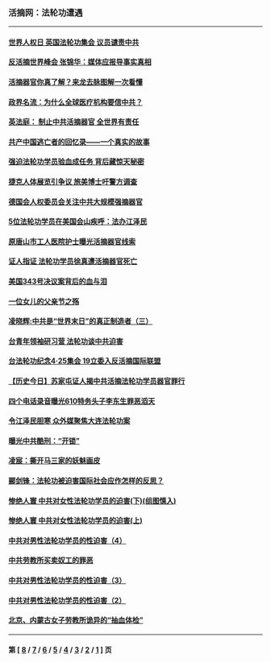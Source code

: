 ### 活摘网：法轮功遭遇
---
#### [世界人权日 英国法轮功集会 议员谴责中共](../../pages/nf5881/n13431763.md?01090430) 
#### [反活摘世界峰会 张锦华：媒体应报导事实真相](../../pages/nf5881/n13278502.md?01090430) 
#### [活摘器官你真了解？来龙去脉图解一次看懂](../../pages/nf5881/n13013820.md?01090430) 
#### [政界名流：为什么全球医疗机构要信中共？](../../pages/nf5881/n11945479.md?01090430) 
#### [英法庭： 制止中共活摘器官 全世界有责任](../../pages/nf5881/n11330691.md?01090430) 
#### [共产中国逃亡者的回忆录——一个真实的故事](../../pages/nf5881/n10918649.md?01090430) 
#### [强迫法轮功学员验血成任务 背后藏惊天秘密](../../pages/nf5881/n4252384.md?01090430) 
#### [捷克人体展览引争议 旅美博士吁警方调查](../../pages/nf5881/n9429187.md?01090430) 
#### [德国会人权委员会关注中共大规模强摘器官](../../pages/nf5881/n8418950.md?01090430) 
#### [5位法轮功学员在美国会山疾呼：法办江泽民](../../pages/nf5881/n8101519.md?01090430) 
#### [原唐山市工人医院护士曝光活摘器官线索](../../pages/nf5881/n8076384.md?01090430) 
#### [证人指证 法轮功学员徐真遭活摘器官死亡](../../pages/nf5881/n8042467.md?01090430) 
#### [美国343号决议案背后的血与泪](../../pages/nf5881/n8020684.md?01090430) 
#### [一位女儿的父亲节之殇](../../pages/nf5881/n8014122.md?01090430) 
#### [凌晓辉:中共是“世界末日”的真正制造者（三）](../../pages/nf5881/n4210333.md?01090430) 
#### [台青年领袖研习营 法轮功谈中共迫害](../../pages/nf5881/n4141857.md?01090430) 
#### [台法轮功纪念4‧25集会 19立委入反活摘国际联盟](../../pages/nf5881/n4141821.md?01090430) 
#### [【历史今日】苏家屯证人揭中共活摘法轮功学员器官罪行](../../pages/nf5881/n4135912.md?01090430) 
#### [四个电话录音曝光610特务头子李东生罪恶滔天](../../pages/nf5881/n4040060.md?01090430) 
#### [令江泽民胆寒 众外媒聚焦大连法轮功案](../../pages/nf5881/n3932671.md?01090430) 
#### [曝光中共酷刑：“开锁”](../../pages/nf5881/n3889373.md?01090430) 
#### [凌宸：撕开马三家的妖魅画皮](../../pages/nf5881/n3849369.md?01090430) 
#### [郦剑锋：法轮功被迫害国际社会应作怎样的反思？](../../pages/nf5881/n3824560.md?01090430) 
#### [惨绝人寰 中共对女性法轮功学员的迫害(下)(组图慎入)](../../pages/nf5881/n3816285.md?01090430) 
#### [惨绝人寰 中共对女性法轮功学员的迫害(上)](../../pages/nf5881/n3815374.md?01090430) 
#### [中共对男性法轮功学员的性迫害（4）](../../pages/nf5881/n3769144.md?01090430) 
#### [中共劳教所买卖奴工的罪恶](../../pages/nf5881/n3769378.md?01090430) 
#### [中共对男性法轮功学员的性迫害（3）](../../pages/nf5881/n3768231.md?01090430) 
#### [中共对男性法轮功学员的性迫害（2）](../../pages/nf5881/n3767211.md?01090430) 
#### [北京、内蒙古女子劳教所诡异的“抽血体检”](../../pages/nf5881/n3753158.md?01090430) 

---
#### 第 [ [8](./8.md?01090430) / [7](./7.md?01090430) / [6](./6.md?01090430) / [5](./5.md?01090430) / [4](./4.md?01090430) / [3](./3.md?01090430) / [2](./2.md?01090430) / [1](./1.md?01090430) ] 页
